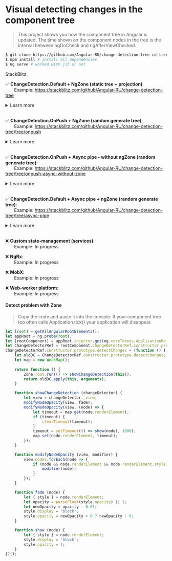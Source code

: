 # Visual detecting changes in the component tree

> This project shows you how the component tree in Angular is updated. 
> The time shown on the component nodes in the tree is the interval 
> between ngDoCheck and ngAfterViewChecked.

```bash
$ git clone https://github.com/Angular-RU/change-detection-tree cd-tree && cd cd-tree
$ npm install # install all dependencies
$ ng serve # worked with jit or aot
```

StackBlitz: 

✅ **ChangeDetection.Default + NgZone (static tree + projection)**: <br>
&nbsp;&nbsp;&nbsp;&nbsp;&nbsp;&nbsp;&nbsp;Example: https://stackblitz.com/github/Angular-RU/change-detection-tree <br>

<details>
<summary>Learn more</summary>
<div><br>
<img src="https://habrastorage.org/webt/dl/w4/u-/dlw4u-sfjgf1i2e7b-dpwlefx_k.gif">
<pre>
$ ng serve --app 0 --port 4200
</pre>
</details><br>

✅ **ChangeDetection.OnPush + NgZone (random generate tree)**: <br>
&nbsp;&nbsp;&nbsp;&nbsp;&nbsp;&nbsp;&nbsp;Example: https://stackblitz.com/github/Angular-RU/change-detection-tree/tree/onpush

<details>
<summary>Learn more</summary>
<div><br>
<img src="https://habrastorage.org/webt/jq/0t/_l/jq0t_ltli9iyvjtuvumct6awfmk.gif">
<pre>
$ ng serve --app 1 --port 4201
</pre>  
</details><br>

✅ **ChangeDetection.OnPush + Async pipe - without ngZone (random generate tree)**: <br>
&nbsp;&nbsp;&nbsp;&nbsp;&nbsp;&nbsp;&nbsp;Example: https://stackblitz.com/github/Angular-RU/change-detection-tree/tree/onpush-async-without-zone

<details>
<summary>Learn more</summary>
<div><br>
<img src="https://habrastorage.org/webt/jq/0t/_l/jq0t_ltli9iyvjtuvumct6awfmk.gif">
<pre>
$ ng serve --app 2 --port 4202
</pre>
</details><br>

✅ **ChangeDetection.Default + Async pipe + ngZone (random generate tree)**: <br>
&nbsp;&nbsp;&nbsp;&nbsp;&nbsp;&nbsp;&nbsp;Example: https://stackblitz.com/github/Angular-RU/change-detection-tree/tree/async-pipe

<details>
<summary>Learn more</summary>
<div><br>
<img src="https://habrastorage.org/webt/p5/ac/hg/p5achg7jybtcquownvjxohcs5ck.gif" />
<pre>
$ ng serve --app 3 --port 4203
</pre>
</details><br>

❌ **Custom state-management (services)**: <br>
&nbsp;&nbsp;&nbsp;&nbsp;&nbsp;&nbsp;&nbsp;Example: In progress

❌ **NgRx**: <br>
&nbsp;&nbsp;&nbsp;&nbsp;&nbsp;&nbsp;&nbsp;Example: In progress

❌ **MobX**: <br>
&nbsp;&nbsp;&nbsp;&nbsp;&nbsp;&nbsp;&nbsp;Example: In progress

❌ **Web-worker platform**: <br>
&nbsp;&nbsp;&nbsp;&nbsp;&nbsp;&nbsp;&nbsp;Example: In progress

#### Detect problem with Zone

> Copy the code and paste it into the console. 
> If your component tree too often calls Application.tick() your application will disappear.

```typescript
let [root] = getAllAngularRootElements();
let appRoot = ng.probe(root);
let [rootComponent] = appRoot.injector.get(ng.coreTokens.ApplicationRef).components;
let ChangeDetectorRef = rootComponent.changeDetectorRef.constructor.prototype;
ChangeDetectorRef.constructor.prototype.detectChanges = (function () {
    let oldDC = ChangeDetectorRef.constructor.prototype.detectChanges;
    let map = new WeakMap();
    
    return function () {
        Zone.root.run(() => showChangeDetection(this));
        return oldDC.apply(this, arguments);
    }

    function showChangeDetection (changeDetector) {
        let view = changeDetector._view;
        modifyNodeOpacity(view, fade);
        modifyNodeOpacity(view, (node) => {
            let timeout = map.get(node.renderElement);
            if (timeout) {
                clearTimeout(timeout);
            }
            timeout = setTimeout(() => show(node), 1000);
            map.set(node.renderElement, timeout);
        });
    }

    function modifyNodeOpacity (view, modifier) {
        view.nodes.forEach(node => {
            if (node && node.renderElement && node.renderElement.style) {
                modifier(node);
            }
        });
    }

    function fade (node) {
        let { style } = node.renderElement;
        let opacity = parseFloat(style.opacity) || 1;
        let newOpacity = opacity - 0.01;
        style.display = 'block';
        style.opacity = newOpacity > 0 ? newOpacity : 0;
    }

    function show (node) {
        let { style } = node.renderElement;
        style.display = 'block';
        style.opacity = 1;
    }
})();
```


